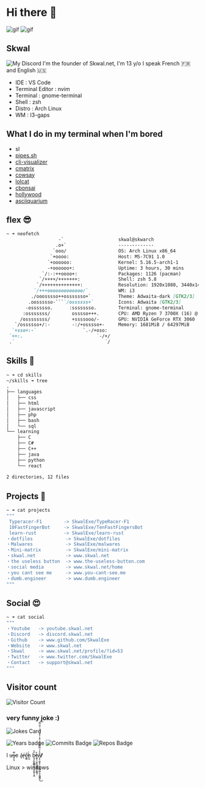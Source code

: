 

# Hi there 👋 
![gif](https://c.tenor.com/KBe_nw4IL2QAAAAC/matrix-code.gif) ![gif](https://68.media.tumblr.com/c8771963d5c44402c541fa083386e8bc/tumblr_or7f5r6zei1tlmx1vo1_250.gif) 
## Skwal
![My Discord](https://discord-readme-badge.vercel.app/api?id=672823761723981889)
I'm the founder of Skwal.net, I'm 13 y/o 
I speak French 🇫🇷 and English 🇺🇸 

- IDE : VS Code
- Terminal Editor : nvim
- Terminal : gnome-terminal
- Shell : zsh
- Distro : Arch Linux
- WM : I3-gaps

## What I do in my terminal when I'm bored
- sl 
- [pipes.sh](https://github.com/pipeseroni/pipes.sh)
- [cli-visualizer](https://github.com/dpayne/cli-visualizer)
- [cmatrix](https://github.com/abishekvashok/cmatrix)
- [cowsay](https://github.com/farcaller/cawsay)
- [lolcat](https://github.com/busyloop/lolcat)
- [cbonsai](https://gitlab.com/jallbrit/cbonsai) 
- [hollywood](https://github.com/dustinkirkland/hollywood) 
- [asciiquarium](https://github.com/cmatsuoka/asciiquarium)


## flex 😎
```md
~ ➜ neofetch
                   -`                    skwal@skwarch 
                  .o+`                   ------------- 
                 `ooo/                   OS: Arch Linux x86_64 
                `+oooo:                  Host: MS-7C91 1.0 
               `+oooooo:                 Kernel: 5.16.5-arch1-1 
               -+oooooo+:                Uptime: 3 hours, 30 mins 
             `/:-:++oooo+:               Packages: 1126 (pacman) 
            `/++++/+++++++:              Shell: zsh 5.8 
           `/++++++++++++++:             Resolution: 1920x1080, 3440x1440 
          `/+++ooooooooooooo/`           WM: i3 
         ./ooosssso++osssssso+`          Theme: Adwaita-dark [GTK2/3] 
        .oossssso-````/ossssss+`         Icons: Adwaita [GTK2/3] 
       -osssssso.      :ssssssso.        Terminal: gnome-terminal 
      :osssssss/        osssso+++.       CPU: AMD Ryzen 7 3700X (16) @ 3.600GHz 
     /ossssssss/        +ssssooo/-       GPU: NVIDIA GeForce RTX 3060 
   `/ossssso+/:-        -:/+osssso+-     Memory: 1681MiB / 64297MiB 
  `+sso+:-`                 `.-/+oso:
 `++:.                           `-/+/                           
 .`                                 `/                           
```
## Skills 🤹
```md
~ ➜ cd skills
~/skills ➜ tree
.
├── languages
│   ├── css
│   ├── html
│   ├── javascript
│   ├── php
│   ├── bash
│   └── sql
└── learning
    ├── C
    ├── C#
    ├── C++
    ├── java
    ├── python
    └── react
    
2 directories, 12 files
```
## Projects 🚧
```bash
~ ➜ cat projects 
"""
 Typeracer-F1        -> SkwalExe/TypeRacer-F1
 10FastFingerBot     -> SkwalExe/TenFastFingersBot
 learn-rust          -> SkwalExe/learn-rust
・dotfiles            -> SkwalExe/dotfiles
・Malwares            -> SkwalExe/malwares 
・Mini-matrix         -> SkwalExe/mini-matrix
・skwal.net           -> www.skwal.net
・the useless button  -> www.the-useless-button.com
・social media        -> www.skwal.net/home
・you cant see me     -> www.you-cant-see.me
・dumb.engineer       -> www.dumb.engineer
"""
```
## Social   😍
```bash
~ ➜ cat social 
"""
・Youtube   -> youtube.skwal.net
・Discord   -> discord.skwal.net 
・Github    -> www.github.com/SkwalExe
・Website   -> www.skwal.net
・Skwal     -> www.skwal.net/profile/?id=53
・Twitter   -> www.twitter.com/SkwalExe
・Contact   -> support@skwal.net
"""
```



## Visitor count
![Visitor Count](https://profile-counter.glitch.me/%7BSkwalExe%7D/count.svg)

### very funny joke :)
![Jokes Card](https://readme-jokes.vercel.app/api)


![Years badge](https://badges.pufler.dev/years/SkwalExe)  ![Commits Badge](https://badges.pufler.dev/commits/monthly/SkwalExe) ![Repos Badge](https://badges.pufler.dev/repos/SkwalExe)

I u̶ş̶͕̘̿e á̷̞r̵͉̈c̵͈͇̉h̷̢̰́ ḅ̷̡̡̰͓͇̳͉̬̘͓͈̰̥̝͙̲͂̊t̶͚̦̘̮̮̼̫̫̼̬͇̲̗͇̲̘̩̊w̸̧̨̠͚̭̖̦̗̰̞͇̮̲̹̭͙͖̬͇͙͋̓́̿̀͌̽̌͗͒̾̓̎̉̈́͑͗̎̋̿̕͘̕͜͠


Linux > windows 
